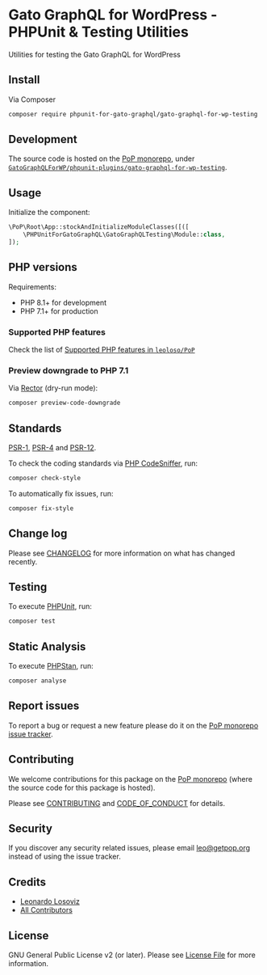 # Gato GraphQL for WordPress - PHPUnit & Testing Utilities

<!--
[![Build Status][ico-travis]][link-travis]
[![Quality Score][ico-code-quality]][link-code-quality]
[![Software License][ico-license]](LICENSE.md)
[![Latest Version on Packagist][ico-version]][link-packagist]
[![Coverage Status][ico-scrutinizer]][link-scrutinizer]
[![Total Downloads][ico-downloads]][link-downloads]
-->

Utilities for testing the Gato GraphQL for WordPress

## Install

Via Composer

``` bash
composer require phpunit-for-gato-graphql/gato-graphql-for-wp-testing
```

## Development

The source code is hosted on the [PoP monorepo](https://github.com/leoloso/PoP), under [`GatoGraphQLForWP/phpunit-plugins/gato-graphql-for-wp-testing`](https://github.com/leoloso/PoP/tree/master/layers/GatoGraphQLForWP/phpunit-plugins/gato-graphql-for-wp-testing).

## Usage

Initialize the component:

``` php
\PoP\Root\App::stockAndInitializeModuleClasses([([
    \PHPUnitForGatoGraphQL\GatoGraphQLTesting\Module::class,
]);
```

## PHP versions

Requirements:

- PHP 8.1+ for development
- PHP 7.1+ for production

### Supported PHP features

Check the list of [Supported PHP features in `leoloso/PoP`](https://github.com/leoloso/PoP/blob/master/docs/supported-php-features.md)

### Preview downgrade to PHP 7.1

Via [Rector](https://github.com/rectorphp/rector) (dry-run mode):

```bash
composer preview-code-downgrade
```

## Standards

[PSR-1](https://www.php-fig.org/psr/psr-1), [PSR-4](https://www.php-fig.org/psr/psr-4) and [PSR-12](https://www.php-fig.org/psr/psr-12).

To check the coding standards via [PHP CodeSniffer](https://github.com/squizlabs/PHP_CodeSniffer), run:

``` bash
composer check-style
```

To automatically fix issues, run:

``` bash
composer fix-style
```

## Change log

Please see [CHANGELOG](CHANGELOG.md) for more information on what has changed recently.

## Testing

To execute [PHPUnit](https://phpunit.de/), run:

``` bash
composer test
```

## Static Analysis

To execute [PHPStan](https://github.com/phpstan/phpstan), run:

``` bash
composer analyse
```

## Report issues

To report a bug or request a new feature please do it on the [PoP monorepo issue tracker](https://github.com/leoloso/PoP/issues).

## Contributing

We welcome contributions for this package on the [PoP monorepo](https://github.com/leoloso/PoP) (where the source code for this package is hosted).

Please see [CONTRIBUTING](CONTRIBUTING.md) and [CODE_OF_CONDUCT](CODE_OF_CONDUCT.md) for details.

## Security

If you discover any security related issues, please email leo@getpop.org instead of using the issue tracker.

## Credits

- [Leonardo Losoviz][link-author]
- [All Contributors][link-contributors]

## License

GNU General Public License v2 (or later). Please see [License File](LICENSE.md) for more information.

[ico-version]: https://img.shields.io/packagist/v/phpunit-for-gato-graphql/gato-graphql-for-wp-testing.svg?style=flat-square
[ico-license]: https://img.shields.io/badge/license-GPLv2-brightgreen.svg?style=flat-square
[ico-travis]: https://img.shields.io/travis/phpunit-for-gato-graphql/gato-graphql-for-wp-testing/master.svg?style=flat-square
[ico-scrutinizer]: https://img.shields.io/scrutinizer/coverage/g/phpunit-for-gato-graphql/gato-graphql-for-wp-testing.svg?style=flat-square
[ico-code-quality]: https://img.shields.io/scrutinizer/g/phpunit-for-gato-graphql/gato-graphql-for-wp-testing.svg?style=flat-square
[ico-downloads]: https://img.shields.io/packagist/dt/phpunit-for-gato-graphql/gato-graphql-for-wp-testing.svg?style=flat-square

[link-packagist]: https://packagist.org/packages/phpunit-for-gato-graphql/gato-graphql-for-wp-testing
[link-travis]: https://travis-ci.org/phpunit-for-gato-graphql/gato-graphql-for-wp-testing
[link-scrutinizer]: https://scrutinizer-ci.com/g/phpunit-for-gato-graphql/gato-graphql-for-wp-testing/code-structure
[link-code-quality]: https://scrutinizer-ci.com/g/phpunit-for-gato-graphql/gato-graphql-for-wp-testing
[link-downloads]: https://packagist.org/packages/phpunit-for-gato-graphql/gato-graphql-for-wp-testing
[link-author]: https://github.com/leoloso
[link-contributors]: ../../../../../../contributors
